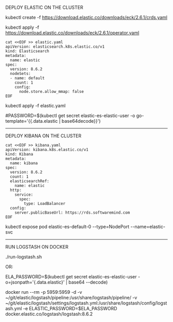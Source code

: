 DEPLOY ELASTIC ON THE CLUSTER

kubectl create -f https://download.elastic.co/downloads/eck/2.6.1/crds.yaml

kubectl apply -f https://download.elastic.co/downloads/eck/2.6.1/operator.yaml

```
cat <<EOF >> elastic.yaml
apiVersion: elasticsearch.k8s.elastic.co/v1
kind: Elasticsearch
metadata:
  name: elastic
spec:
  version: 8.6.2
  nodeSets:
  - name: default
    count: 1
    config:
      node.store.allow_mmap: false
EOF
```

kubectl apply -f elastic.yaml

#PASSWORD=$(kubectl get secret elastic-es-elastic-user -o go-template='{{.data.elastic | base64decode}}')


------------------------------------------------------
DEPLOY KIBANA ON THE CLUSTER

```
cat <<EOF >> kibana.yaml
apiVersion: kibana.k8s.elastic.co/v1
kind: Kibana
metadata:
  name: kibana
spec:
  version: 8.6.2
  count: 1
  elasticsearchRef:
    name: elastic
  http:
    service:
      spec:
        type: LoadBalancer
  config:
    server.publicBaseUrl: https://rds.softwaremind.com
EOF
```

kubectl expose pod elastic-es-default-0 --type=NodePort --name=elastic-svc

------------------------------------------------------
RUN LOGSTASH ON DOCKER

./run-logstash.sh


OR:

ELA_PASSWORD=$(kubectl get secret elastic-es-elastic-user -o=jsonpath='{.data.elastic}' | base64 --decode)

docker run  --rm -p 5959:5959 -d -v ~/git/elastic/logstash/pipeline:/usr/share/logstash/pipeline/  -v ~/git/elastic/logstash/settings/logstash.yml:/usr/share/logstash/config/logstash.yml -e ELASTIC_PASSWORD=$ELA_PASSWORD docker.elastic.co/logstash/logstash:8.6.2
